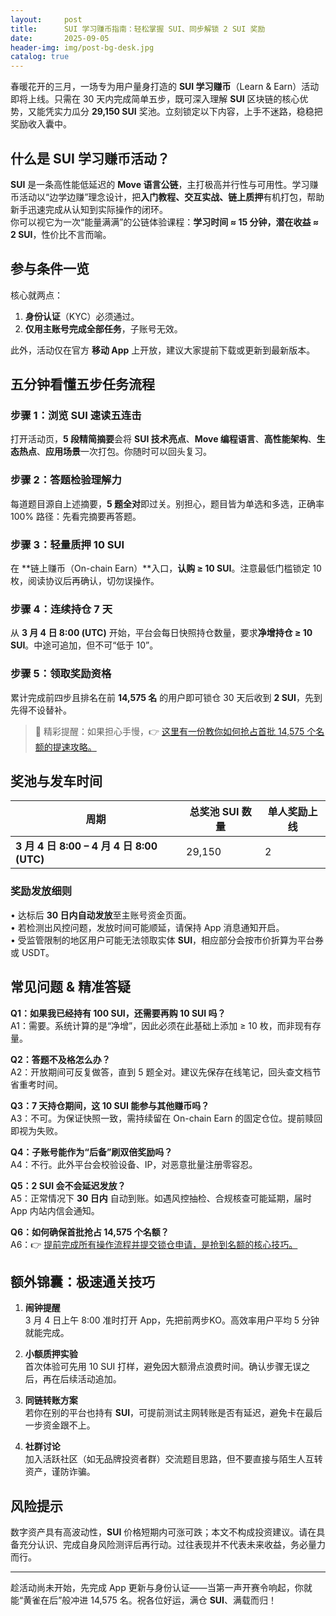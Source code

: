 ```yaml
---
layout:     post
title:      SUI 学习赚币指南：轻松掌握 SUI、同步解锁 2 SUI 奖励
date:       2025-09-05
header-img: img/post-bg-desk.jpg
catalog: true
---
```


春暖花开的三月，一场专为用户量身打造的 **SUI 学习赚币**（Learn & Earn）活动即将上线。只需在 30 天内完成简单五步，既可深入理解 **SUI** 区块链的核心优势，又能凭实力瓜分 **29,150 SUI** 奖池。立刻锁定以下内容，上手不迷路，稳稳把奖励收入囊中。

## 什么是 SUI 学习赚币活动？

**SUI** 是一条高性能低延迟的 **Move 语言公链**，主打极高并行性与可用性。学习赚币活动以“边学边赚”理念设计，把**入门教程、交互实战、链上质押**有机打包，帮助新手迅速完成从认知到实际操作的闭环。  
你可以视它为一次“能量满满”的公链体验课程：**学习时间 ≈ 15 分钟，潜在收益 ≈ 2 SUI**，性价比不言而喻。

## 参与条件一览

核心就两点：  
1. **身份认证**（KYC）必须通过。  
2. **仅用主账号完成全部任务**，子账号无效。  

此外，活动仅在官方 **移动 App** 上开放，建议大家提前下载或更新到最新版本。

## 五分钟看懂五步任务流程

### 步骤 1：浏览 SUI 速读五连击  
打开活动页，**5 段精简摘要**会将 **SUI 技术亮点**、**Move 编程语言**、**高性能架构**、**生态热点**、**应用场景**一次打包。你随时可以回头复习。  

### 步骤 2：答题检验理解力  
每道题目源自上述摘要，**5 题全对**即过关。别担心，题目皆为单选和多选，正确率 100% 路径：先看完摘要再答题。  

### 步骤 3：轻量质押 10 SUI  
在 **链上赚币（On-chain Earn）**入口，**认购 ≥ 10 SUI**。注意最低门槛锁定 10 枚，阅读协议后再确认，切勿误操作。  

### 步骤 4：连续持仓 7 天  
从 **3 月 4 日 8:00 (UTC)** 开始，平台会每日快照持仓数量，要求**净增持仓 ≥ 10 SUI**。中途可追加，但不可“低于 10”。  

### 步骤 5：领取奖励资格  
累计完成前四步且排名在前 **14,575 名** 的用户即可锁仓 30 天后收到 **2 SUI**，先到先得不设替补。

> 📌 精彩提醒：如果担心手慢，👉 [这里有一份教你如何抢占首批 14,575 个名额的提速攻略。](https://okxdog.com/)

## 奖池与发车时间

| 周期 | 总奖池 SUI 数量 | 单人奖励上线 |
| --- | --- | --- |
| **3 月 4 日 8:00 – 4 月 4 日 8:00 (UTC)** | 29,150 | 2 |

### 奖励发放细则

• 达标后 **30 日内自动发放**至主账号资金页面。  
• 若检测出风控问题，发放时间可能顺延，请保持 App 消息通知开启。  
• 受监管限制的地区用户可能无法领取实体 **SUI**，相应部分会按市价折算为平台券或 USDT。

## 常见问题 & 精准答疑

**Q1：如果我已经持有 100 SUI，还需要再购 10 SUI 吗？**  
A1：需要。系统计算的是“净增”，因此必须在此基础上添加 ≥ 10 枚，而非现有存量。  

**Q2：答题不及格怎么办？**  
A2：开放期间可反复做答，直到 5 题全对。建议先保存在线笔记，回头查文档节省重考时间。  

**Q3：7 天持仓期间，这 10 SUI 能参与其他赚币吗？**  
A3：不可。为保证快照一致，需持续留在 On-chain Earn 的固定仓位。提前赎回即视为失败。  

**Q4：子账号能作为“后备”刷双倍奖励吗？**  
A4：不行。此外平台会校验设备、IP，对恶意批量注册零容忍。  

**Q5：2 SUI 会不会延迟发放？**  
A5：正常情况下 **30 日内** 自动到账。如遇风控抽检、合规核查可能延期，届时 App 内站内信会通知。  

**Q6：如何确保首批抢占 14,575 个名额？**  
A6：👉 [提前完成所有操作流程并提交锁仓申请，是抢到名额的核心技巧。](https://okxdog.com/)

## 额外锦囊：极速通关技巧

1. **闹钟提醒**  
   3 月 4 日上午 8:00 准时打开 App，先把前两步KO。高效率用户平均 5 分钟就能完成。  

2. **小额质押实验**  
   首次体验可先用 10 SUI 打样，避免因大额滑点浪费时间。确认步骤无误之后，再在后续活动追加。  

3. **同链转账方案**  
   若你在别的平台也持有 **SUI**，可提前测试主网转账是否有延迟，避免卡在最后一步资金跟不上。  

4. **社群讨论**  
   加入活跃社区（如无品牌投资者群）交流题目思路，但不要直接与陌生人互转资产，谨防诈骗。  

## 风险提示

数字资产具有高波动性，**SUI** 价格短期内可涨可跌；本文不构成投资建议。请在具备充分认识、完成自身风险测评后再行动。过往表现并不代表未来收益，务必量力而行。

---

趁活动尚未开始，先完成 App 更新与身份认证——当第一声开赛令响起，你就能“黄雀在后”般冲进 14,575 名。祝各位好运，满仓 **SUI**、满载而归！